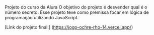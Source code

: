 Projeto do curso da Alura
O objetivo do projeto é desvender qual é o número secreto.
Esse projeto teve como premissa focar em lógica de programação utilizando JavaScript.

[Link do projeto final:] (https://jogo-ochre-rho-14.vercel.app/)
